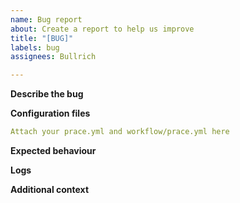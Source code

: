 ```yaml
---
name: Bug report
about: Create a report to help us improve
title: "[BUG]"
labels: bug
assignees: Bullrich

---
```


**Describe the bug**
<!--- A clear and concise description of what the bug is. -->

**Configuration files**
```yaml
Attach your prace.yml and workflow/prace.yml here
```

**Expected behaviour**
<!--- A clear and concise description of what you expected to happen. -->

**Logs**
<!--- If applicable, add logs to help explain your problem. -->

**Additional context**
<!--- Add any other context about the problem here. -->
